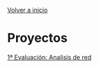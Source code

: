 [Volver a inicio](../index.md)

# Proyectos

[1ª Evaluación: Analisis de red](Ev1_Analisis_de_Redes/Ev1_DCF_Readme.md)